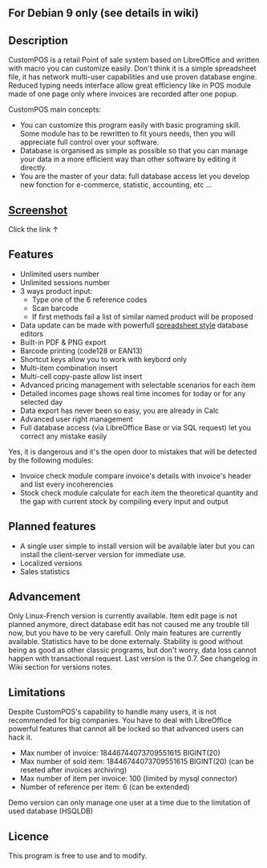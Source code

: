 ## For Debian 9 only (see details in wiki)

## Description
CustomPOS is a retail Point of sale system based on LibreOffice and written with macro you can customize easily. Don't think it is a simple spreadsheet file, it has network multi-user capabilities and use proven database engine. Reduced typing needs interface allow great efficiency like in POS module made of one page only where invoices are recorded after one popup.


CustomPOS main concepts:
- You can customize this program easily with basic programing skill. Some module has to be rewritten to fit yours needs, then you will appreciate full control over your software.
- Database is organised as simple as possible so that you can manage your data in a more efficient way than other software by editing it directly.
- You are the master of your data: full database access let you develop new fonction for e-commerce, statistic, accounting, etc ...

## [Screenshot](https://github.com/Nick689/CustomPOS/blob/master/Preview/ViewAll.md)
Click the link ↑

## Features
* Unlimited users number
* Unlimited sessions number
* 3 ways product input:
  - Type one of the 6 reference codes
  - Scan barcode
  - If first methods fail a list of similar named product will be proposed
* Data update can be made with powerfull [spreadsheet style](https://github.com/Nick689/CustomPOS/blob/master/Preview/Stk.png) database editors
* Built-in PDF & PNG export
* Barcode printing (code128 or EAN13)
* Shortcut keys allow you to work with keybord only
* Multi-item combination insert
* Multi-cell copy-paste allow list insert
* Advanced pricing management with selectable scenarios for each item
* Detailed incomes page shows real time incomes for today or for any selected day
* Data export has never been so easy, you are already in Calc
* Advanced user right management
* Full database access (via LibreOffice Base or via SQL request) let you correct any mistake easily

 Yes, it is dangerous and it's the open door to mistakes that will be detected by the following modules:
* Invoice check module compare invoice's details with invoice's header and list every incoherencies
* Stock check module calculate for each item the theoretical quantity and the gap with current stock by compiling every input and output

## Planned features
* A single user simple to install version will be available later but you can install the client-server version for immediate use.
* Localized versions
* Sales statistics

## Advancement
Only Linux-French version is currently available.
Item edit page is not planned anymore, direct database edit has not caused me any trouble till now, but you have to be very carefull.
Only main features are currently available. Statistics have to be done externaly. Stability is good without being as good as other classic programs, but don't worry, data loss cannot happen with transactional request. Last version is the 0.7. See changelog in Wiki section for versions notes.

## Limitations
Despite CustomPOS's capability to handle many users, it is not recommended for big companies. You have to deal with LibreOffice powerful features that cannot all be locked so that advanced users can hack it.

* Max number of invoice: 18446744073709551615 BIGINT(20)
* Max number of sold item: 18446744073709551615 BIGINT(20)  (can be reseted after invoices archiving)
* Max number of item per invoice: 100 (limited by mysql connector)
* Number of reference per item: 6 (can be extended)

Demo version can only manage one user at a time due to the limitation of used database (HSQLDB)

## Licence
This program is free to use and to modify.
